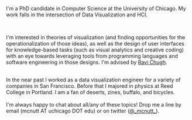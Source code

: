 I'm a PhD candidate in Computer Science at the University of Chicago. My work falls in the intersection of Data Visualization and HCI. 

<br/>

I'm interested in theories of visualization (and finding opportunities for the operationalization of those ideas), as well as the design of user interfaces for knowledge-based tasks (such as visual analytics and creative coding) with an eye towards leveraging tools from programming languages and software engineering in those designs.  I'm advised by [Ravi Chugh](http://people.cs.uchicago.edu/~rchugh/).

<br/>
In the near past I worked as a data visualization engineer for a variety of companies in San Francisco. 
Before that I majored in physics at Reed College in Portland. 
I am a fan of deserts, zines, buffalo, and bicycles.

<br />
<br />
I'm always happy to chat about all/any of these topics! Drop me a line by email (mcnutt AT uchicago DOT edu) or on twitter (<a href="https://twitter.com/_mcnutt_/">@_mcnutt_</a>).